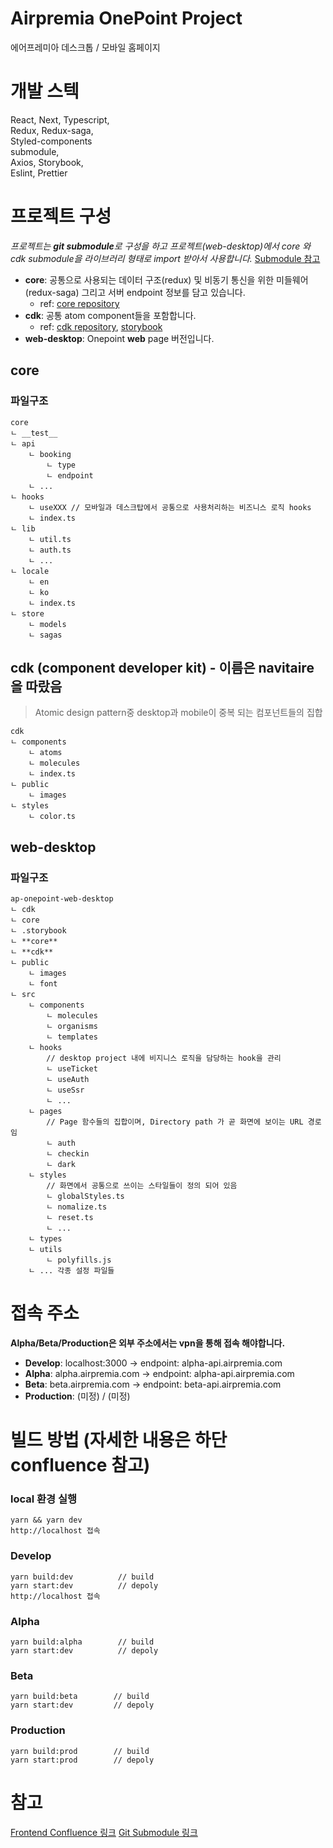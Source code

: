<!-- 개발환경, 개발툴 , phase 별 접속 주소, 빌드 방법, 테스트 방법, 배포 방법 -->

# Airpremia OnePoint Project

에어프레미아 데스크톱 / 모바일 홈페이지

# 개발 스텍

React, Next, Typescript,  
Redux, Redux-saga,  
Styled-components  
submodule,  
Axios, Storybook,  
Eslint, Prettier

# 프로젝트 구성

_프로젝트는 **git submodule**로 구성을 하고 프로젝트(web-desktop)에서 core 와 cdk submodule을 라이브러리 형태로 import 받아서 사용합니다._
[Submodule 참고](https://airpremia.atlassian.net/wiki/spaces/ONEPT/pages/163020845/GIT+Submodule)

- **core**: 공통으로 사용되는 데이터 구조(redux) 및 비동기 통신을 위한 미들웨어(redux-saga) 그리고 서버 endpoint 정보를 담고 있습니다.
  - ref: [core repository](https://bitbucket.org/airpremia/ap-onepoint-core/src/master/)
- **cdk**: 공통 atom component들을 포함합니다.
  - ref: [cdk repository](https://bitbucket.org/airpremia/ap-onepoint-cdk/src/master/), [storybook](https://alpha-onepoint-storybook.premia.kr)
- **web-desktop**: Onepoint **web** page 버전입니다.

## core

### 파일구조

    core
    ㄴ __test__
    ㄴ api
        ㄴ booking
        	ㄴ type
            ㄴ endpoint
        ㄴ ...
    ㄴ hooks
        ㄴ useXXX // 모바일과 데스크탑에서 공통으로 사용처리하는 비즈니스 로직 hooks
        ㄴ index.ts
    ㄴ lib
        ㄴ util.ts
        ㄴ auth.ts
        ㄴ ...
    ㄴ locale
        ㄴ en
        ㄴ ko
        ㄴ index.ts
    ㄴ store
        ㄴ models
        ㄴ sagas

## cdk (component developer kit) - 이름은 navitaire을 따랐음

> Atomic design pattern중 desktop과 mobile이 중복 되는 컴포넌트들의 집합

    cdk
    ㄴ components
        ㄴ atoms
        ㄴ molecules
        ㄴ index.ts
    ㄴ public
        ㄴ images
    ㄴ styles
        ㄴ color.ts

## web-desktop

### 파일구조

    ap-onepoint-web-desktop
    ㄴ cdk
    ㄴ core
    ㄴ .storybook
    ㄴ **core**
    ㄴ **cdk**
    ㄴ public
        ㄴ images
        ㄴ font
    ㄴ src
    	ㄴ components
            ㄴ molecules
            ㄴ organisms
            ㄴ templates
        ㄴ hooks
        	// desktop project 내에 비지니스 로직을 담당하는 hook을 관리
        	ㄴ useTicket
            ㄴ useAuth
            ㄴ useSsr
            ㄴ ...
        ㄴ pages
        	// Page 함수들의 집합이며, Directory path 가 곧 화면에 보이는 URL 경로임
        	ㄴ auth
            ㄴ checkin
            ㄴ dark
        ㄴ styles
        	// 화면에서 공통으로 쓰이는 스타일들이 정의 되어 있음
            ㄴ globalStyles.ts
            ㄴ nomalize.ts
            ㄴ reset.ts
            ㄴ ...
        ㄴ types
        ㄴ utils
        	ㄴ polyfills.js
        ㄴ ... 각종 설정 파일들

# 접속 주소

**Alpha/Beta/Production은 외부 주소에서는 vpn을 통해 접속 해야합니다.**

- **Develop**: localhost:3000
  -> endpoint: alpha-api.airpremia.com
- **Alpha**: alpha.airpremia.com
  -> endpoint: alpha-api.airpremia.com
- **Beta**: beta.airpremia.com
  -> endpoint: beta-api.airpremia.com
- **Production**: (미정) / (미정)

# 빌드 방법 (자세한 내용은 하단 confluence 참고)

### local 환경 실행

```
yarn && yarn dev
http://localhost 접속
```

### Develop

```
yarn build:dev          // build
yarn start:dev          // depoly
http://localhost 접속
```

### Alpha

```
yarn build:alpha        // build
yarn start:dev          // depoly
```

### Beta

```
yarn build:beta        // build
yarn start:dev         // depoly
```

### Production

```
yarn build:prod        // build
yarn start:prod        // depoly
```

# 참고

[Frontend Confluence 링크](https://airpremia.atlassian.net/wiki/spaces/ONEPT/pages/10355125/Frontend)
[Git Submodule 링크](https://airpremia.atlassian.net/wiki/spaces/ONEPT/pages/163020845/GIT+Submodule)
